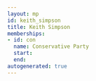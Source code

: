 ```yaml
---
layout: mp
id: keith_simpson
title: Keith Simpson
memberships:
- id: con
  name: Conservative Party
  start: 
  end: 
autogenerated: true
---
```

